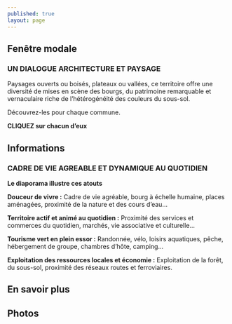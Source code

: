 ```yaml
---
published: true
layout: page
---
```


## Fenêtre modale

### UN DIALOGUE ARCHITECTURE ET PAYSAGE

Paysages ouverts ou boisés, plateaux ou vallées, ce territoire offre une diversité de mises en scène des bourgs, du patrimoine remarquable et vernaculaire riche de l’hétérogénéité des couleurs du sous-sol.

Découvrez-les pour chaque commune.

**CLIQUEZ sur chacun d’eux**

## Informations

### CADRE DE VIE AGREABLE ET DYNAMIQUE AU QUOTIDIEN

**Le diaporama illustre ces atouts**

**Douceur de vivre :**
Cadre de vie agréable, bourg à échelle humaine, places aménagées, proximité de la nature et des cours d’eau…

**Territoire actif et animé au quotidien :**
Proximité des services et commerces du quotidien, marchés, vie associative et culturelle…

**Tourisme vert en plein essor :**
Randonnée, vélo, loisirs aquatiques, pêche, hébergement de groupe, chambres d’hôte, camping…

**Exploitation des ressources locales et économie :**
Exploitation de la forêt, du sous-sol, proximité des réseaux routes et ferroviaires.

## En savoir plus

## Photos
